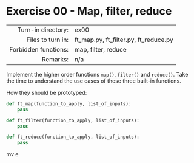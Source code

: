 # Exercise 00 - Map, filter, reduce

|                         |                    |
| -----------------------:| ------------------ |
|   Turn-in directory:    |  ex00              |
|   Files to turn in:     |  ft_map.py, ft_filter.py, ft_reduce.py |
|   Forbidden functions:  |  map, filter, reduce |
|   Remarks:              |  n/a               |

Implement the higher order functions `map()`, `filter()` and `reduce()`. Take the time to understand the use cases of these three built-in functions.

How they should be prototyped:

```py
def ft_map(function_to_apply, list_of_inputs):
    pass

def ft_filter(function_to_apply, list_of_inputs):
    pass

def ft_reduce(function_to_apply, list_of_inputs):
    pass
```
mv e